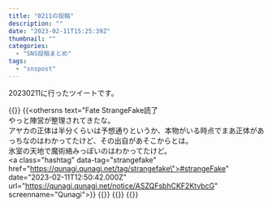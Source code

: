 ```yaml
---
title: "0211の投稿"
description: ""
date: "2023-02-11T15:25:39Z"
thumbnail: ""
categories:
  - "SNS投稿まとめ"
tags:
  - "snspost"
---
```

20230211に行ったツイートです。
<!--more-->
{{<othersns text="ゲームをやる自分と本を読む自分とPCでなんか趣味のことをやる自分とSNSを見る自分と働く自分が必要" date="2023-02-11T12:55:30.000Z" url="https://qunagi.qunagi.net/notice/ASZQgTLlD8Ilp09fDU" screenname="Qunagi">}}
{{<othersns text="Fate StrangeFake読了<br/>やっと陣営が整理されてきたな。<br/>アヤカの正体は半分くらいは予想通りというか、本物がいる時点でまあ正体があっちなのはわかってたけど、その出自があそこからとは。<br/>氷室の天地で魔術絡みっぽいのはわかってたけど。<br/><a class=\"hashtag\" data-tag=\"strangefake\" href=\"https://qunagi.qunagi.net/tag/strangefake\">#strangeFake</a>\" date="2023-02-11T12:50:42.000Z" url="https://qunagi.qunagi.net/notice/ASZQFsbhCKF2KtvbcG" screenname="Qunagi">}}
{{<othersns text="短文を垂れ流して見たい文章を見るだけならSNSが出てくる前のブログと変わらないから<br/>多分人との交流って部分がキーになってくる、しかもブログのコメントとは違う何かを提供できたことが大きいはずで、まあその辺がどっちも投稿してるから対等感あるって部分なのかなあ<br/>で、分散してるとその交流がどうしても弱くなってただ個人個人がブログやってる状態に近くなるから解決できるなら解決したほうがいいものにはなると思う<br/>その形態の一つがLTLだけどそれは最初に入った鯖に縛られるのが自分は好みじゃないから別の方法があると嬉しいけど、なにかするほど興味はない<br/>自分にとっての最優先は興味のある投稿を見ることでそれはブログの時代から出来てたことだからな。" date="2023-02-11T04:51:20.000Z" url="https://qunagi.qunagi.net/notice/ASYjTRPCphLPzuJ37w" screenname="Qunagi">}}
{{<othersns text="もうこんな時間" date="2023-02-10T16:25:18.000Z" url="https://qunagi.qunagi.net/notice/ASXetRPGl2hcbJxEP2" screenname="Qunagi">}}
{{<othersns text="pleroma，他鯖の画像は保存してないはずで、法律的に問題のある他鯖の画像を表示できるようにしてるだけで不味いんだっけ?不味そうではあるな" date="2023-02-10T16:25:02.000Z" url="https://qunagi.qunagi.net/notice/ASXerxcC2KNLulIFm4" screenname="Qunagi">}}
